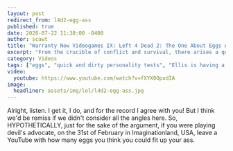 ```yaml
---
layout: post
redirect_from: l4d2-egg-ass
published: true
date: 2020-07-22 11:30:00 -0400
author: scawt
title: "Warranty Now Videogames IX: Left 4 Dead 2: The One About Eggs And Sodomy"
excerpt: "From the crucible of conflict and survival, there arises a question that all must answer if they are to truly know themselves. That question is... not in this video. We had a different kinda whole, thing going on here."
category: Videos
tags: ["eggs", "quick and dirty personality tests", "Ellis is having a normal one", "toilets", "friendly fire", "point insertion", "yolk's on me, or in me I guess", "grabbin puke", "Wheel-O-Gaem", "Left 4 Dead 2", "Valve", "warranty now video games", "wnvidya", "video games", "guns", "teamwork", "drugs", "zombies", "gross", "post-apocalyptic hellscapes", "rigor mortis", "in it together", "horror", "buttchugging", "hungry butts", "stick that in your butt and squeeze it"]
video:
  youtube: https://www.youtube.com/watch?v=fXYX0OpudIA
image:
  headliner: assets/img/lol/l4d2-egg-ass.jpg
---
```


Alright, listen. I get it, I do, and for the record I agree with you! But I think we'd be remiss if we didn't consider all the angles here. So, HYPOTHETICALLY, just for the sake of the argument, if you were playing devil's advocate, on the 31st of February in Imaginationland, USA, leave a YouTube with how many eggs you think you could fit up your ass.
